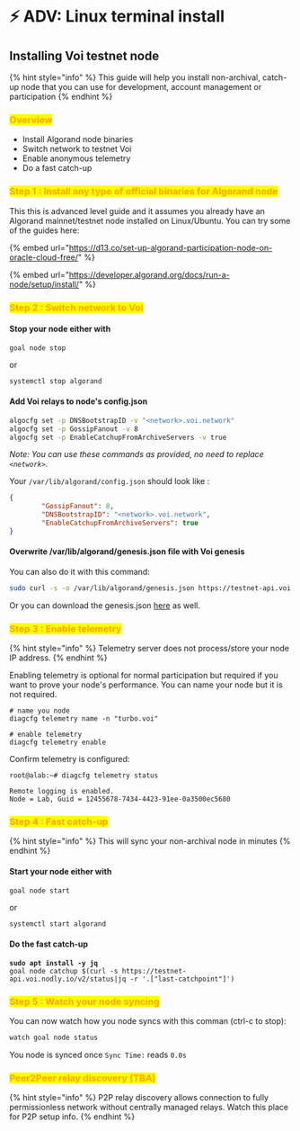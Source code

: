 # ⚡ ADV: Linux terminal install

## Installing Voi testnet node

{% hint style="info" %}
This guide will help you install non-archival, catch-up node that you can use for development, account management or participation
{% endhint %}

### <mark style="color:orange;">Overview</mark>

* Install Algorand node binaries
* Switch network to testnet Voi
* Enable anonymous telemetry
* Do a fast catch-up

### <mark style="color:orange;">Step 1 : Install any type of official binaries for Algorand node</mark>

This this is advanced level guide and it assumes you already have an Algorand mainnet/testnet node installed on Linux/Ubuntu. You can try some of the guides here:

{% embed url="https://d13.co/set-up-algorand-participation-node-on-oracle-cloud-free/" %}

{% embed url="https://developer.algorand.org/docs/run-a-node/setup/install/" %}

### <mark style="color:orange;">Step 2 : Switch network to Voi</mark>

#### Stop your node either with

```
goal node stop
```

or

```bash
systemctl stop algorand
```

#### Add Voi relays to node's config.json

```bash
algocfg set -p DNSBootstrapID -v "<network>.voi.network"
algocfg set -p GossipFanout -v 8
algocfg set -p EnableCatchupFromArchiveServers -v true
```

_Note: You can use these commands as provided, no need to replace `<network>`._

Your `/var/lib/algorand/config.json` should look like :

```json
{
        "GossipFanout": 8,
        "DNSBootstrapID": "<network>.voi.network",
        "EnableCatchupFromArchiveServers": true
}
```

#### Overwrite /var/lib/algorand/genesis.json file with Voi genesis

You can also do it with this command:

```bash
sudo curl -s -o /var/lib/algorand/genesis.json https://testnet-api.voi.nodly.io/genesis
```

Or you can download the genesis.json [here](https://testnet-api.voi.nodly.io/genesis) as well.&#x20;

### <mark style="color:orange;">Step 3 : Enable telemetry</mark>

{% hint style="info" %}
Telemetry server does not process/store your node IP address.
{% endhint %}

Enabling telemetry is optional for normal participation but required if you want to prove your node's performance. You can name your node but it is not required.&#x20;

```
# name you node
diagcfg telemetry name -n "turbo.voi"
```

```
# enable telemetry
diagcfg telemetry enable
```

Confirm telemetry is configured:

```
root@alab:~# diagcfg telemetry status 

Remote logging is enabled. 
Node = Lab, Guid = 12455678-7434-4423-91ee-0a3500ec5680
```

### <mark style="color:orange;">Step 4 : Fast catch-up</mark>

{% hint style="info" %}
This will sync your non-archival node in minutes
{% endhint %}

#### Start your node either with

```
goal node start
```

or

```bash
systemctl start algorand
```

#### Do the fast catch-up

<pre class="language-bash"><code class="lang-bash"><strong>sudo apt install -y jq 
</strong>goal node catchup $(curl -s https://testnet-api.voi.nodly.io/v2/status|jq -r '.["last-catchpoint"]')
</code></pre>

### <mark style="color:orange;">Step 5 : Watch your node syncing</mark>

You can now watch how you node syncs with this comman (ctrl-c to stop):

```bash
watch goal node status
```

You node is synced once `Sync Time:` reads `0.0s`



### <mark style="color:orange;">Peer2Peer relay discovery (TBA)</mark>

{% hint style="info" %}
P2P relay discovery allows connection to fully permissionless network without centrally managed relays. Watch this place for P2P setup info.
{% endhint %}
